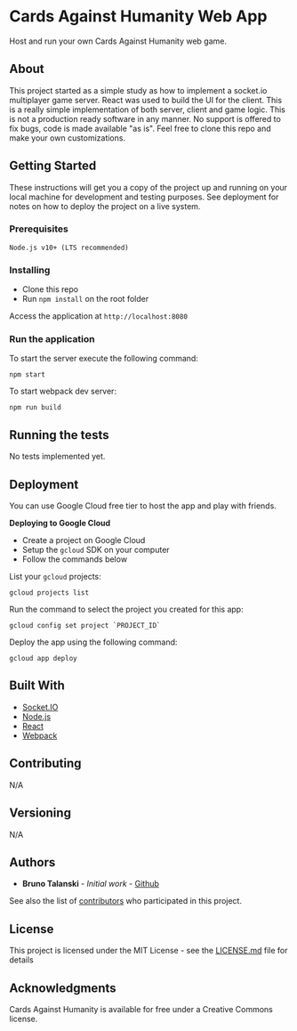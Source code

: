 # Cards Against Humanity Web App

Host and run your own Cards Against Humanity web game.

## About

This project started as a simple study as how to implement a socket.io multiplayer game server. React was used to build the UI for the client. This is a really simple implementation of both server, client and game logic. This is not a production ready software in any manner. No support is offered to fix bugs, code is made available "as is". Feel free to clone this repo and make your own customizations.

## Getting Started

These instructions will get you a copy of the project up and running on your local machine for development and testing purposes. See deployment for notes on how to deploy the project on a live system.

### Prerequisites
```
Node.js v10+ (LTS recommended)
```

### Installing

* Clone this repo
* Run `npm install` on the root folder

Access the application at `http://localhost:8080`

### Run the application
To start the server execute the following command:
```
npm start
```

To start webpack dev server:
```
npm run build
```

## Running the tests

No tests implemented yet.

## Deployment

You can use Google Cloud free tier to host the app and play with friends.

**Deploying to Google Cloud**

* Create a project on Google Cloud
* Setup the `gcloud` SDK on your computer
* Follow the commands below

List your `gcloud` projects:
```
gcloud projects list
```
Run the command to select the project you created for this app:
```
gcloud config set project `PROJECT_ID`
```
Deploy the app using the following command:
```
gcloud app deploy
```
## Built With

* [Socket.IO](https://socket.io)
* [Node.js](https://nodejs.org)
* [React](https://reactjs.org)
* [Webpack](https://webpack.js.org)

## Contributing
N/A

## Versioning

N/A

## Authors

* **Bruno Talanski** - *Initial work* - [Github](https://github.com/btalanski)

See also the list of [contributors](https://github.com/btalanski/CartasContraAHumanidadeWeb/) who participated in this project.

## License

This project is licensed under the MIT License - see the [LICENSE.md](LICENSE.md) file for details

## Acknowledgments
Cards Against Humanity is available for free under a Creative Commons license.
